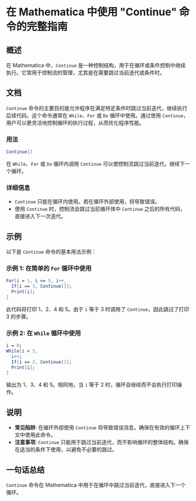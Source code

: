 <!--
Meta Description: # 在 Mathematica 中使用 "Continue" 命令的完整指南 ## 概述 在 Mathematica 中，`Continue` 是一种控制结构，用于在循环或条件控制中继续执行。它常用于控制流的管理，尤其是在需要跳过当前迭代或条件时。 ## 文档 `Continue` 命令的主要目的是...
Meta Keywords: continue, mathematica, while, 循环中使用, print
-->

# 在 Mathematica 中使用 "Continue" 命令的完整指南

## 概述
在 Mathematica 中，`Continue` 是一种控制结构，用于在循环或条件控制中继续执行。它常用于控制流的管理，尤其是在需要跳过当前迭代或条件时。

## 文档
`Continue` 命令的主要目的是允许程序在满足特定条件时跳过当前迭代，继续执行后续代码。这个命令通常在 `While`、`For` 或 `Do` 循环中使用。通过使用 `Continue`，用户可以更灵活地控制循环的执行过程，从而优化程序性能。

### 用法
```mathematica
Continue[]
```
在 `While`、`For` 或 `Do` 循环内调用 `Continue` 可以使控制流跳过当前迭代，继续下一个循环。

### 详细信息
- `Continue` 只能在循环内使用。若在循环外部使用，将导致错误。
- 使用 `Continue` 时，控制流会跳过当前循环体中 `Continue` 之后的所有代码，直接进入下一次迭代。

## 示例
以下是 `Continue` 命令的基本用法示例：

### 示例 1: 在简单的 `For` 循环中使用
```mathematica
For[i = 1, i <= 5, i++,
  If[i == 3, Continue[]];
  Print[i];
]
```
此代码将打印 1、2、4 和 5。由于 `i` 等于 3 时调用了 `Continue`，因此跳过了打印 3 的步骤。

### 示例 2: 在 `While` 循环中使用
```mathematica
i = 0;
While[i < 5,
  i++;
  If[i == 2, Continue[]];
  Print[i];
]
```
输出为 1、3、4 和 5。相同地，当 `i` 等于 2 时，循环会继续而不会执行打印操作。

## 说明
- **常见陷阱**: 在循环外部使用 `Continue` 将导致错误消息。确保在有效的循环上下文中使用此命令。
- **注意事项**: `Continue` 只能用于跳过当前迭代，而不影响循环的整体结构。确保在适当的条件下使用，以避免不必要的跳过。

## 一句话总结
`Continue` 命令在 Mathematica 中用于在循环中跳过当前迭代，直接进入下一个循环。